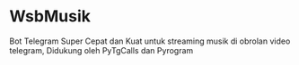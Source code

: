 # WsbMusik
Bot Telegram Super Cepat dan Kuat untuk streaming musik di obrolan video telegram, Didukung oleh PyTgCalls dan Pyrogram
